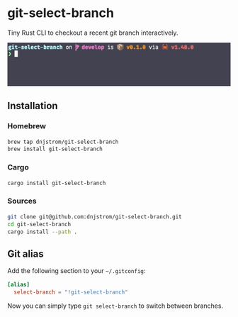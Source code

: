 # git-select-branch

Tiny Rust CLI to checkout a recent git branch interactively.

![git-select-branch lets you select a recent branch interactively.](./screenshot.gif)


## Installation

### Homebrew

```bash
brew tap dnjstrom/git-select-branch
brew install git-select-branch
```

### Cargo

```bash
cargo install git-select-branch
```

### Sources

```bash
git clone git@github.com:dnjstrom/git-select-branch.git
cd git-select-branch
cargo install --path .
```

## Git alias

Add the following section to your `~/.gitconfig`:

```toml
[alias]
  select-branch = "!git-select-branch"
```

Now you can simply type `git select-branch` to switch between branches.
